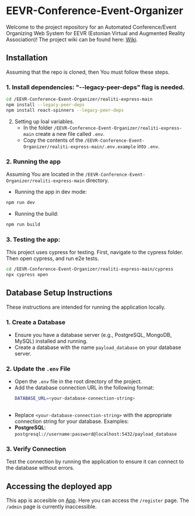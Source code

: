 # EEVR-Conference-Event-Organizer

Welcome to the project repository for an Automated Conference/Event Organizing Web System for EEVR (Estonian Virtual and Augmented Reality Association)!
The project wiki can be found here: [Wiki](https://github.com/ElisVingisar/EEVR-Conference-Event-Organizer/wiki).

## Installation
Assuming that the repo is cloned, then You must follow these steps.
### 1. Install dependencies: "--legacy-peer-deps" flag is needed.
   ```bash
   cd /EEVR-Conference-Event-Organizer/realiti-express-main
   npm install --legacy-peer-deps
   npm install react-spinners --legacy-peer-deps
   ```
2. Setting up loal variables.
   - In the folder `/EEVR-Conference-Event-Organizer/realiti-express-main` create a new file called `.env`.
   - Copy the contents of the `/EEVR-Conference-Event-Organizer/realiti-express-main/.env.example` into `.env`.
     
### 2. Running the app
Assuming You are located in the `/EEVR-Conference-Event-Organizer/realiti-express-main` directory.
   - Running the app in dev mode: 
   ```bash
   npm run dev
   ```
   - Running the build:
   ```bash
   npm run build
   ```
### 3. Testing the app: 
This project uses cypress for testing. First, navigate to the cypress folder. Then open cypress, and run e2e tests.
   ```bash
   cd /EEVR-Conference-Event-Organizer/realiti-express-main/cypress
   npx cypress open
   ```

## Database Setup Instructions
These instructions are intended for running the application locally.
### 1. Create a Database
   - Ensure you have a database server (e.g., PostgreSQL, MongoDB, MySQL) installed and running.
   - Create a database with the name `payload_database` on your database server.

### 2. Update the `.env` File
   - Open the `.env` file in the root directory of the project.
   - Add the database connection URL in the following format:
      ```bash
      DATABASE_URL=<your-database-connection-string>
   
   - Replace `<your-database-connection-string>` with the appropriate connection string for your database. Examples:
   - **PostgreSQL**: `postgresql://username:password@localhost:5432/payload_database`

### 3. Verify Connection
Test the connection by running the application to ensure it can connect to the database without errors.

## Accessing the deployed app
This app is accesible on [App](https://realiti-express-main.vercel.app/). Here you can access the `/register` page. The `/admin` page is currently inaccessible. 

